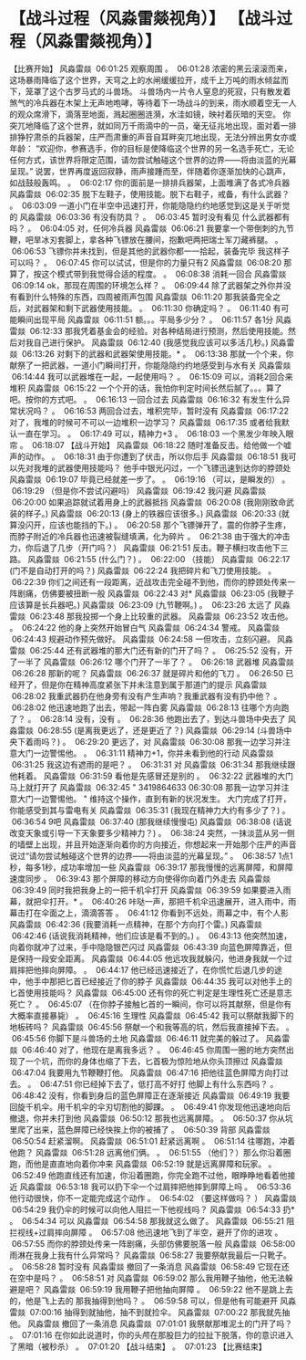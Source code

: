 # 【战斗过程（风淼雷燚视角）】 【战斗过程（风淼雷燚视角）】
【比赛开始】
风淼雷燚  06:01:25
观察周围
。  06:01:28
浓密的黑云滚滚而来，这场暴雨降临了这个世界，天穹之上的水闸缓缓拉开，成千上万吨的雨水倾盆而下，笼罩了这个古罗马式的斗兽场。
斗兽场内一片令人窒息的死寂，只有散发着煞气的冷兵器在木架上无声地咆哮，等待着下一场战斗的到来，雨水顺着空无一人的观众席滑下，滴落至地面，溅起圈圈涟漪，水洼如镜，映衬着灰暗的天空。
你突兀地降临了这个世界，就如同万千雨滴中的一员，毫无征兆地出现，面对着一排排狰狞肃杀的兵器架，庄严而肃重的声音自耳畔突兀地出现，无法分辨出男女亦或年龄：
“欢迎你，参赛选手，你的目标是使降临这个世界的另一名选手死亡，无论任何方式，该世界将限定范围，请勿尝试触碰这个世界的边界——将由淡蓝的光幕呈现。”
说罢，世界再度返回寂静，雨声接踵而至，伴随着你逐渐加快的心跳声，如战鼓般轰鸣。
。  06:02:17
你的面前是一排排兵器架，上面堆满了各式冷兵器
风淼雷燚  06:02:35
脱下左鞋子，使用技能。脱下右鞋子，戒备，有什么武器？
。  06:03:09
一道小门在半空中迅速打开，你能隐隐约约地感觉到这是关于听觉的
风淼雷燚  06:03:36
有没有防具？
。  06:03:45
暂时没有看见
什么武器都有吗？
。  06:04:05
对，任何冷兵器
风淼雷燚  06:06:21
我要拿一个带倒刺的九节鞭，吧旱冰刃套脚上，拿各种飞镖放在腰间，抱歉吧两把瑞士军刀藏裤腿。
。  06:06:53
飞镖你并未找到，但是其他的武器你都一一拾起，装备完毕
我这样子可以吗？
。  06:07:45
你可以试试，但是你的力量只有2
风淼雷燚  06:08:20
那算了，按这个模式带到我觉得合适的程度。
。  06:08:38
消耗一回合
风淼雷燚  06:09:14
ok，那现在周围的环境怎么样？
。  06:09:44
除了武器架之外你并没有看到什么特殊的东西，四周被雨声包围
风淼雷燚  06:11:20
那我装备完全之后，对武器架和剩下武器使用技能。
。  06:11:30
你确定吗？
。  06:11:40
有可能瞬间出现平局
风淼雷燚  06:11:51
额。。。平局多少分？
。  06:11:57
各1分
风淼雷燚  06:12:33
那我凭着基金会的经验。对各种结局进行预测，然后使用技能。然后对我自己进行保护。
风淼雷燚  06:12:40
(我感觉我应该可以多活几秒。)
风淼雷燚  06:13:26
对剩下的武器和武器架使用技能。*
。  06:13:38
那就一个个来，你献祭了一把武器，一道小门瞬间打开，你能隐隐约约地感受到与水有关
风淼雷燚  06:14:44
我可以武器堆在一起，一起使用吗？
。  06:15:09
可以，消耗2回合来堆积
风淼雷燚  06:15:22
一个个开的话，我怕你判定时间长然后腻了。。。算了吧。按你的方式吧。
。  06:16:13
一回合过去
风淼雷燚  06:16:32
有发生什么异常状况吗？
。  06:16:53
两回合过去，堆积完毕，暂时没有
风淼雷燚  06:17:22
对了，我堆的时候可不可以一边堆积一边学习？
风淼雷燚  06:17:35
或者给我默认一直在学习。
。  06:17:49
可以，精神力+3
。  06:18:03
一个黑发少年映入眼帘
。  06:18:07
【战斗开始】
风淼雷燚  06:18:22
随时准备反击。给他做一个嘘声的动作。
。  06:18:31
由于你遭到了伏击，所以你后手
风淼雷燚  06:18:51
我可以先对我堆的武器使用技能吗？
他手中银光闪过，一个飞镖迅速到达你的脖颈处
风淼雷燚  06:19:07
毕竟已经就差一步了。
。  06:19:16
（可以，是瞬发的）
。  06:19:29
（但是你不尝试闪避吗）
风淼雷燚  06:19:42
我闪避
风淼雷燚  06:20:00
如果追踪就试着用身上的武器抵挡
风淼雷燚  06:20:08
(我刚刚致命武装的样子。)
风淼雷燚  06:20:13
(身上的铁器应该很多。)
风淼雷燚  06:20:33
(就算没闪开，应该也能挡的下。)
。  06:20:58
那个飞镖弹开了，震的你脖子生疼，而脖子附近的冷兵器也迅速被裂缝填满，化为碎片
。  06:21:38
由于强大的冲击力，你后退了几步（开门吗？）
风淼雷燚  06:21:51
反击。鞭子横扫攻击他下三路。
风淼雷燚  06:21:55
(什么门？)
。  06:22:00
（技能）
风淼雷燚  06:22:17
(门不是自动打开的吗？)
风淼雷燚  06:22:24
我把碎片和飞刀使用技能。
。  06:22:39
你们之间还有一段距离，近战攻击完全碰不到他，而你的脖颈处传来一阵剧痛，仿佛要被扭断一般
风淼雷燚  06:22:43
对*
风淼雷燚  06:23:05
(我鞭子应该算是长兵器吧。)
风淼雷燚  06:23:09
(九节鞭啊。)
。  06:23:26
太远了
风淼雷燚  06:23:48
那我投掷一个身上比较重的武器。
风淼雷燚  06:23:52
攻击他。
。  06:24:22
他的身上突然开始冒白气
风淼雷燚  06:24:34
警戒。
风淼雷燚  06:24:43
规避动作预先做好。
风淼雷燚  06:24:58
一但攻击，立刻闪避。
风淼雷燚  06:25:44
还有武器堆的那大门还有新的门开了吗？
。  06:25:52
没有，开了一半了
风淼雷燚  06:26:12
哪个门开了一半了？
。  06:26:18
武器堆
风淼雷燚  06:26:28
那新的呢？
风淼雷燚  06:26:37
就是碎片和他的飞刀
。  06:26:50
已经开了，但是你在精神高度紧张下并未注意到属于那道门的提示
风淼雷燚  06:28:02
我重武器扔在他身旁有没有产生声响？我重武器有没有扔中他？
。  06:28:02
他迅速地跑了出去，带起一阵白雾
风淼雷燚  06:28:13
往哪个方向跑了？
。  06:28:14
没有，没有
。  06:28:36
他跑出去了，到达斗兽场中央去了
风淼雷燚  06:28:55
(是离我更远了，还是更近了？)
风淼雷燚  06:29:14
(斗兽场中央下着雨吗？)
。  06:29:20
更远了，对
风淼雷燚  06:30:08
那我一边学习并注意大门一边警惕他。
。  06:31:11
精神力+1，你并未看到他的行动
风淼雷燚  06:31:25
我这边有遮雨的是吧？
。  06:31:31
对
风淼雷燚  06:31:34
那我继续跟他耗着。
风淼雷燚  06:31:59
看他是先感冒还是别的
。  06:32:22
武器堆的大门马上就打开了
风淼雷燚  06:32:45
" 3419864633 06:30:08
那我一边学习并注意大门一边警惕他。 "
维持这个操作，直到有新的状况发生。
大门完成了打开，你能感受到其与雷电有关
风淼雷燚  06:35:31
(我现在精神力大约有多少了？)
。  06:36:54
9吧
风淼雷燚  06:37:40
(那我继续慢慢屯)
风淼雷燚  06:38:08
(话说改变天象或引导一下天象要多少精神力？)
。  06:38:24
突然，一抹淡蓝从另一侧的墙壁上出现，并且开始逐渐向着你的方向接近，你想起来一开始那个庄严的声音说过“请勿尝试触碰这个世界的边界——将由淡蓝的光幕呈现。”
。  06:38:57
1点1秒，每多1秒，成功率增加一些
风淼雷燚  06:39:17
那我慢慢的远离屏障，和屏障速度同步
。  06:39:43
那个屏障的移动方向使得你向着门外走去
风淼雷燚  06:39:49
同时我把我身上的一把千机伞打开
风淼雷燚  06:39:59
如果要进入雨幕，就把伞打开。*
。  06:40:26
咔哒一声，那把千机伞迅速展开，进入雨中，雨幕击打在伞面之上，滴滴答答
。  06:41:12
你看到不远处，雨幕之中，有个人影
风淼雷燚  06:42:36
(我要消耗一点精神，在那个方向打个雷。)
风淼雷燚  06:42:46
(话说我消耗精神，他们应该是看不到的。)
。  06:43:13
他突然加速，向着你就冲了过来，手中隐隐银芒闪过
风淼雷燚  06:43:39
向蓝色屏障靠近，但是保持一段安全距离。
风淼雷燚  06:44:05
他远攻我就躲闪，他进身我就一个过肩摔把他摔向屏障。
。  06:44:17
他已经迅速接近了，在你慌忙后退几步的途中，他手中那把匕首已经接近了你的脖子
风淼雷燚  06:44:35
我可以对他手上的匕首使用技能吗？
风淼雷燚  06:45:00
还有你的死亡判定是生理性死亡还是意志死亡？
。  06:45:07
（在你脖子接触匕首的一瞬间，你可以将其献祭，但是你有大概率直接暴毙）
。  06:45:16
生理性
风淼雷燚  06:45:42
我可以祭献我脚下的地板砖吗？
风淼雷燚  06:45:56
祭献一个和我等高的坑，然后我直接掉下去。
。  06:45:56
你脚下是斗兽场的土地
风淼雷燚  06:46:11
就完美的躲过了。
风淼雷燚  06:46:40
对了，他现在是离我多远？
。  06:46:45
你周围一圈的地方突然出现了一个坑，而你的身体也缩了下去，匕首极为惊险地从你头顶擦过
风淼雷燚  06:47:04
我要用九节鞭鞭打他。
风淼雷燚  06:47:16
把他往蓝色屏障方向打过去。
。  06:47:51
你已经掉下去了，低打高不好打
他脚上有什么东西吗？
。  06:48:42
没有，你看到身后的蓝色屏障正在逐渐接近
风淼雷燚  06:49:19
我要回旋千机伞。用千机伞的伞刃切割他的脚踝。
。  06:49:41
你发现他迅速地向后撤退，你并未打到他
风淼雷燚  06:50:12
那我也远离屏障。
。  06:50:37
你从坑里爬了出来，蓝色屏障已经快挨上你的被捕了
。  06:50:39
背部
风淼雷燚  06:50:54
赶紧溜啊。
风淼雷燚  06:51:01
赶紧远离啊
。  06:51:14
往哪跑，冲着他跑？
风淼雷燚  06:51:28
远离他们俩。
。  06:51:55
（他们？）那么你沿着圈跑，而他是直直地向着你冲来
风淼雷燚  06:52:19
就是远离屏障和玩家。
。  06:52:49
他跑直线还有加速，你沿着圈跑，你完全跑不过他，眼睁睁地看着他接近
风淼雷燚  06:53:18
我可以扔下伞一个过肩摔把他摔到屏障上吗
。  06:53:36
他行动很快，你不一定能完成这个动作
。  06:54:02
（要这样做吗？
）
风淼雷燚  06:54:29
我仍伞的时候可以向他人阻拦一下他视线吗？
风淼雷燚  06:54:33
扔*
。  06:54:34
可以
风淼雷燚  06:54:58
那我就这么做了。
风淼雷燚  06:55:21
阻拦视线+过肩摔向屏障
。  06:57:08
他迅速地飞到了半空，避开了你的进攻
。  06:57:55
而你的脖颈处传来一阵剧痛，头部仿佛要脱落一般
风淼雷燚  06:58:00
雨淋在我身上我有什么异常吗？
风淼雷燚  06:58:27
我要祭献我最后一只靴子。
。  06:58:28
暂时没有
风淼雷燚 撤回了一条消息
风淼雷燚  06:58:49
它现在还在空中是吗？
。  06:58:51
对
风淼雷燚  06:59:02
那么我用鞭子抽他，他无法躲避是吧？
风淼雷燚  06:59:19
我用鞭子把他抽向屏障
。  06:59:22
他不是跳上去的，他是飞上去的
那我抽得到他吗？
。  06:59:58
可以，但是他有可能避开
风淼雷燚  07:00:16
抽得到就抽他，抽不到就捡伞。
风淼雷燚  07:00:22
那我就先抽他。
风淼雷燚 撤回了一条消息
风淼雷燚  07:01:01
我祭献那堆泥土的门开了吗？
。  07:01:16
在你如此说道时，你的头颅在那股巨力的拉扯下脱落，你的意识进入了黑暗（被秒杀）
。  07:01:20
【战斗结束】
。  07:01:23
【比赛结束】